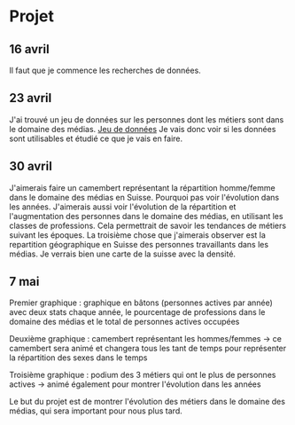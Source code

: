 # Projet
## 16 avril
Il faut que je commence les recherches de données.
## 23 avril
J'ai trouvé un jeu de données sur les personnes dont les métiers sont dans le domaine des médias.
[Jeu de données](https://opendata.swiss/fr/dataset/medienokonomische-aspekte-erwerbstatige-nach-beruflicher-tatigkeit-im-medienbereich2)
Je vais donc voir si les données sont utilisables et étudié ce que je vais en faire.
## 30 avril
J'aimerais faire un camembert représentant la répartition homme/femme dans le domaine des médias en Suisse. Pourquoi pas voir l'évolution dans les années. 
J'aimerais aussi voir l'évolution de la répartition et l'augmentation des personnes dans le domaine des médias, en utilisant les classes de professions. Cela permettrait de savoir les tendances de métiers suivant les époques.
La troisième chose que j'aimerais observer est la repartition géographique en Suisse des personnes travaillants dans les médias. Je verrais bien une carte de la suisse avec la densité.

## 7 mai

Premier graphique : graphique en bâtons (personnes actives par année) avec deux stats chaque année, le pourcentage de professions dans le domaine des médias et le total de personnes actives occupées 

Deuxième graphique : camembert représentant les hommes/femmes -> ce camembert sera animé et changera tous les tant de temps pour représenter la répartition des sexes dans le temps

Troisième graphique : podium des 3 métiers qui ont le plus de personnes actives -> animé également pour montrer l'évolution dans les années

Le but du projet est de montrer l'évolution des métiers dans le domaine des médias, qui sera important pour nous plus tard.
